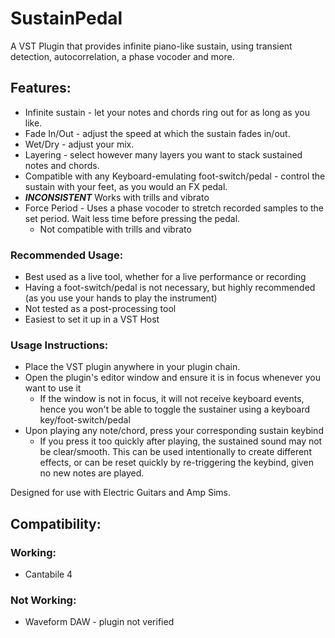 # SustainPedal
A VST Plugin that provides infinite piano-like sustain, using transient detection, autocorrelation, a phase vocoder and more.

## Features:
- Infinite sustain - let your notes and chords ring out for as long as you like.
- Fade In/Out - adjust the speed at which the sustain fades in/out.
- Wet/Dry - adjust your mix.
- Layering - select however many layers you want to stack sustained notes and chords.
- Compatible with any Keyboard-emulating foot-switch/pedal - control the sustain with your feet, as you would an FX pedal.
- ***INCONSISTENT*** Works with trills and vibrato
- Force Period - Uses a phase vocoder to stretch recorded samples to the set period. Wait less time before pressing the pedal.
  - Not compatible with trills and vibrato

### Recommended Usage:
- Best used as a live tool, whether for a live performance or recording
- Having a foot-switch/pedal is not necessary, but highly recommended (as you use your hands to play the instrument)
- Not tested as a post-processing tool
- Easiest to set it up in a VST Host

### Usage Instructions:
- Place the VST plugin anywhere in your plugin chain.
- Open the plugin's editor window and ensure it is in focus whenever you want to use it
  - If the window is not in focus, it will not receive keyboard events, hence you won't be able to toggle the sustainer using a keyboard key/foot-switch/pedal
- Upon playing any note/chord, press your corresponding sustain keybind
  - If you press it too quickly after playing, the sustained sound may not be clear/smooth. This can be used intentionally to create different effects, or can be reset quickly by re-triggering the keybind, given no new notes are played.

Designed for use with Electric Guitars and Amp Sims.

## Compatibility:
### Working:
- Cantabile 4
### Not Working:
- Waveform DAW - plugin not verified
